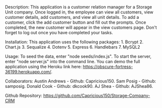 Description: This application is a customer relation manager for a Storage Unit company. Once logged in, the employee can view all customers, view customer details, add customers, and view all unit details. To add a customer, click the add customer button and fill out the prompts. Once completed, the new customer will appear in the view customers page. Don't forget to log out once you have completed your tasks.

Installation: This application uses the following packages: 
    1. Bcrypt
    2. Chart.js
    3. Sequalize
    4. Dotenv
    5. Express
    6. Handlebars
    7. MySQL2
    
Usage: To seed the data, enter "node seeds/index.js". To start the server, enter "node server.js" into the command line. You can demo the full application using the Heroku link here: https://obscure-fortress-36199.herokuapp.com/.

Collaborators:  Austin Andrews  - Github: Capricious150.
                Sam Posig - Github: samposig.
                Donald Cook - Github: dkcook90.
                AJ Shea - Github: AJShea86.
                
Github Repository: https://github.com/Capricious150/Storage-Company-CRM


  
    

